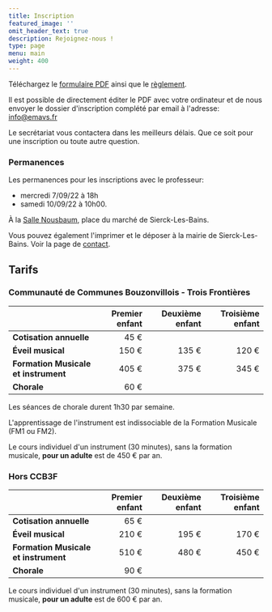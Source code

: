 ```yaml
---
title: Inscription
featured_image: ''
omit_header_text: true
description: Rejoignez-nous !
type: page
menu: main
weight: 400
---
```


Téléchargez le [formulaire PDF](/files/EMAVS-inscription-2022-2023.pdf) ainsi que le
[règlement](/files/EMAVS-reglement-interieur.pdf).

Il est possible de directement éditer le PDF avec votre ordinateur et de nous envoyer
le dossier d'inscription complété par email à l'adresse: info@emavs.fr

Le secrétariat vous contactera dans les meilleurs délais. Que ce soit pour une
inscription ou toute autre question.

### Permanences

Les permanences pour les inscriptions avec le professeur:
- mercredi 7/09/22 à 18h
- samedi 10/09/22 à 10h00.

À la [Salle Nousbaum](https://www.openstreetmap.org/?mlat=49.44290&mlon=6.36123#map=19/49.44290/6.36123),
place du marché de Sierck-Les-Bains.

Vous pouvez également l'imprimer et le déposer à la mairie de Sierck-Les-Bains.
Voir la page de [contact](/contact).




## Tarifs

### Communauté de Communes Bouzonvillois - Trois Frontières

|                                       | Premier enfant |  Deuxième enfant |  Troisième enfant |
| :------------------------------------ | -------------: | ---------------: |-----------------: |
| **Cotisation annuelle**               |      45&nbsp;€ |                  |                   |
| **Éveil musical**                     |     150&nbsp;€ |       135&nbsp;€ |        120&nbsp;€ |
| **Formation Musicale et instrument**  |     405&nbsp;€ |       375&nbsp;€ |        345&nbsp;€ |
| **Chorale**                           |      60&nbsp;€ |                  |                   |

Les séances de chorale durent 1h30 par semaine.

L'apprentissage de l'instrument est indissociable de la Formation Musicale (FM1 ou FM2).

Le cours individuel d'un instrument (30 minutes), sans la formation musicale,
**pour un adulte** est de 450&nbsp;€ par an.


### Hors CCB3F

|                                       | Premier enfant |  Deuxième enfant |  Troisième enfant |
| :------------------------------------ | -------------: | ---------------: |-----------------: |
| **Cotisation annuelle**               |      65&nbsp;€ |                  |                   |
| **Éveil musical**                     |     210&nbsp;€ |       195&nbsp;€ |        170&nbsp;€ |
| **Formation Musicale et instrument**  |     510&nbsp;€ |       480&nbsp;€ |        450&nbsp;€ |
| **Chorale**                           |      90&nbsp;€ |                  |                   |

Le cours individuel d'un instrument (30 minutes), sans la formation musicale,
**pour un adulte** est de 600&nbsp;€ par an.
